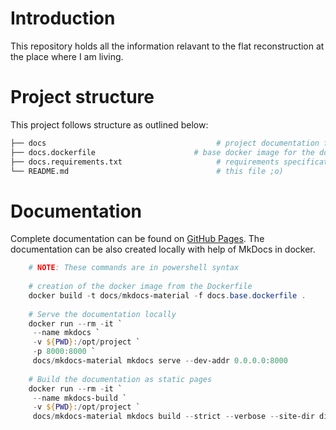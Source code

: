 # Introduction

This repository holds all the information relavant to the flat reconstruction at the place where I am living.

# Project structure

This project follows structure as outlined below:

```bash
├── docs                                      # project documentation for MKDocs published in GitLab Pages          
├── docs.dockerfile                      # base docker image for the documentation
├── docs.requirements.txt                     # requirements specification for the MkDocs documentation 
└── README.md                                 # this file ;o)
```

# Documentation

Complete documentation can be found on [GitHub Pages](http://analytics.docs.wearerealitygames.com/analytical-data-mart/etl/binance/). The documentation can be also created locally with help of MkDocs in docker.

```powershell
    # NOTE: These commands are in powershell syntax
    
    # creation of the docker image from the Dockerfile
    docker build -t docs/mkdocs-material -f docs.base.dockerfile .
    
    # Serve the documentation locally
    docker run --rm -it `
     --name mkdocs `
     -v ${PWD}:/opt/project `
     -p 8000:8000 `
     docs/mkdocs-material mkdocs serve --dev-addr 0.0.0.0:8000
    
    # Build the documentation as static pages
    docker run --rm -it `
     --name mkdocs-build `
     -v ${PWD}:/opt/project `
     docs/mkdocs-material mkdocs build --strict --verbose --site-dir dist
```